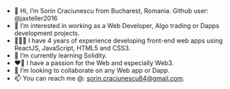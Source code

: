 - 👋 Hi, I’m Sorin Craciunescu from Bucharest, Romania. Github user: @jaxteller2016
- 👀 I’m interested in working as a Web Developer, Algo trading or Dapps development projects.
- 🧑🏻‍💻 I have 4 years of experience developing front-end web apps using ReactJS, JavaScript, HTML5 and CSS3.
- 🌱 I’m currently learning Solidity.
- ❤️‍🔥 I have a passion for the Web and especially Web3.
- 💞️ I’m looking to collaborate on any Web app or Dapp.
- 📫 You can reach me @: sorin.craciunescu84@gmail.com.

<!---
jaxteller2016/jaxteller2016 is a ✨ special ✨ repository because its `README.md` (this file) appears on your GitHub profile.
You can click the Preview link to take a look at your changes.
--->
